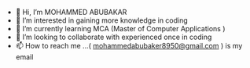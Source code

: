 - 👋 Hi, I’m MOHAMMED ABUBAKAR
- 👀 I’m interested in gaining more knowledge in coding
- 🌱 I’m currently learning MCA (Master of Computer Applications )
- 💞️ I’m looking to collaborate with experienced once in coding
- 📫 How to reach me ...( mohammedabubaker8950@gmail.com ) is my email

<!---
mohammedabubakar8950/mohammedabubakar8950 is a ✨ special ✨ repository because its `README.md` (this file) appears on your GitHub profile.
You can click the Preview link to take a look at your changes.
--->
